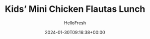 ---
draft: false # Use this only for setting draft status
hidden: false # Use this to hide unwanted recipes
slug: # <post-title>
title: 'Kids’ Mini Chicken Flautas Lunch'
description: "Mini flautas are just right for little hands, and they’re on the menu today! You’ll roll tortillas around a savory mix of chicken and guacamole along with our kid-friendly Mexican cheese blend, then bake until golden and crispy. On the side are carrot sticks and Belgian waffle strips to complete the meal. Snacktime always sneaks up on us, so we’ve included a make-ahead pizza popper recipe you’ll assemble from premade biscuit dough, marinara sauce, and melty mozz. Bake until golden brown for a surefire time-saving winner at home or in the lunchbox. "
image: https://img.hellofresh.com/f_auto,fl_lossy,q_auto,w_1200/hellofresh_s3/image/659510b1050f2b642e9a283e-4012c3d7.jpeg
date: 2024-01-30T09:16:38+00:00
author: HelloFresh

tags: []
categories: "main course"
cuisines: "American"
allergens: ['Eggs', 'Milk', 'Wheat', 'Soy']

calories: 710
preptime: ['30 minutes', '5 minutes']
cooktime: # 180 = 3 Hours | In minutes
totaltime: PT30M
servings: 2

links:
  - description: "Mini flautas are just right for little hands, and they’re on the menu today! You’ll roll tortillas around a savory mix of chicken and guacamole along with our kid-friendly Mexican cheese blend, then bake until golden and crispy. On the side are carrot sticks and Belgian waffle strips to complete the meal. Snacktime always sneaks up on us, so we’ve included a make-ahead pizza popper recipe you’ll assemble from premade biscuit dough, marinara sauce, and melty mozz. Bake until golden brown for a surefire time-saving winner at home or in the lunchbox. "
    website: https://www.hellofresh.com/recipes/kids-mini-chicken-flautas-lunch-65aff552a33a91ae6a3f7e9b
    image: https://img.hellofresh.com/f_auto,fl_lossy,q_auto,w_1200/hellofresh_s3/image/659510b1050f2b642e9a283e-4012c3d7.jpeg
 
weight: # 1 | You can add weight to some posts to override the default sorting (date descending)

comments: false # Keep False

ingredients: ['9 ounce Carrots', '2 unit Belgian Waffle', '10 ounce Chopped Chicken Breast', '½ cup Mexican Cheese Blend', '4 tablespoon Guacamole', '6 unit Flour Tortillas', '12 ounce Buttermilk Biscuits', '5 ounce Marinara Cup', '1 cup Mozzarella Cheese', ' Salt', ' Pepper', '4 teaspoon Cooking Oil', ' Cooking Spray']

instructionTitles: ['Prep', 'Make Filling', 'Prep & Bake Flautas', 'Serve or Stash', 'Start Snack', 'Finish Snack']
instructions: ['• Adjust rack to middle position and preheat oven to 425 degrees. Wash and dry produce. • Trim, peel, and cut carrots into sticks (like fries; ours were 3 inches long and ⅓ inch thick). Cut waffles into 1-inch-wide strips.', '• Open package of chicken* and drain off any excess liquid. Season all over with salt and pepper. • Heat a drizzle of oil in a large pan over medium-high heat. Add chicken in a single layer; cook, stirring occasionally, until browned and cooked through, 4-6 minutes. • Transfer chicken to a medium bowl; add Mexican cheese blend and as much guacamole as you like. Stir to combine. > TIP: Cut any larger pieces of cooked chicken into bite-size pieces. > Chicken is fully cooked when internal temperature reaches 165°.', '• Wrap tortillas in damp paper towels; microwave until warm and pliable, 30 seconds. • Lay tortillas on a clean work surface. Evenly divide chicken mixture between one half of each tortilla. Lightly season with salt and pepper if desired. Roll up tortillas, starting with filled sides, to create flautas. • Place flautas, seam sides down, on a lightly oiled baking sheet. Brush tops with a drizzle of oil. Bake on middle rack until golden brown and warmed through, 6-8 minutes.', '• To serve: Halve flautas on a diagonal; divide between plates. Serve with carrot sticks and waffle sticks on the side. • To stash: Let flautas cool completely before halving. Refrigerate flautas, carrot sticks, and waffle sticks in separate containers and pack as desired!', '• Adjust rack to middle position (top and middle positions for 6 servings) and preheat oven to 375 degrees. • Remove buttermilk biscuits from package. Using a rolling pin, roll out each biscuit to form a 3-inch round. • Place 1 tsp marinara sauce in center of each circle; divide half the mozzarella between circles. Gently fold edges over filling and pinch tightly to close. Gently roll each pizza popper into a ball. > TIP: Lightly dust work surface with flour to prevent sticking.', '• Line a second baking sheet with foil and coat with nonstick cooking spray. Place pizza poppers, sealed sides down, 2 inches apart on prepared baking sheet (divide between two sheets for 6 servings). Brush tops with oil and sprinkle with remaining mozzarella. • Bake on middle rack (top and middle racks for 6) until golden brown, 15-18 minutes. Let cool completely; divide between plates and serve with remaining marinara sauce.']
---